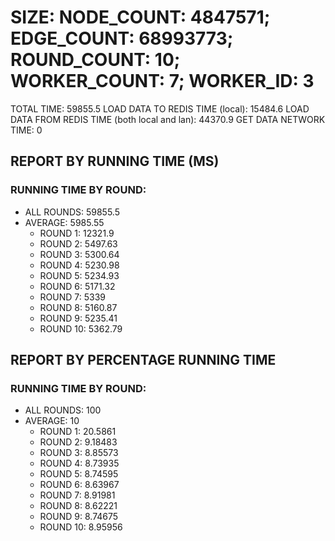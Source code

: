 
# SIZE: NODE_COUNT: 4847571; EDGE_COUNT: 68993773; ROUND_COUNT: 10; WORKER_COUNT: 7; WORKER_ID: 3
 TOTAL TIME: 59855.5
 LOAD DATA TO REDIS TIME (local): 15484.6
 LOAD DATA FROM REDIS TIME (both local and lan): 44370.9
 GET DATA NETWORK TIME: 0

## REPORT BY RUNNING TIME (MS)

 ### RUNNING TIME BY ROUND:

  + ALL ROUNDS: 59855.5
  + AVERAGE: 5985.55
     + ROUND 1: 12321.9
     + ROUND 2: 5497.63
     + ROUND 3: 5300.64
     + ROUND 4: 5230.98
     + ROUND 5: 5234.93
     + ROUND 6: 5171.32
     + ROUND 7: 5339
     + ROUND 8: 5160.87
     + ROUND 9: 5235.41
     + ROUND 10: 5362.79

## REPORT BY PERCENTAGE RUNNING TIME

 ### RUNNING TIME BY ROUND:

  + ALL ROUNDS: 100
  + AVERAGE: 10
     + ROUND 1: 20.5861
     + ROUND 2: 9.18483
     + ROUND 3: 8.85573
     + ROUND 4: 8.73935
     + ROUND 5: 8.74595
     + ROUND 6: 8.63967
     + ROUND 7: 8.91981
     + ROUND 8: 8.62221
     + ROUND 9: 8.74675
     + ROUND 10: 8.95956

